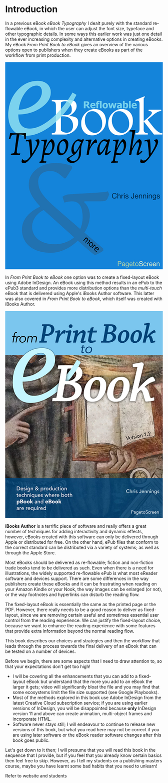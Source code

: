 # Introduction
In a previous eBook *eBook Typography* I dealt purely with the standard re-flowable eBook, in which the user can adjust the font size, typeface and other typographic details. In some ways this earlier work was just one detail in the ever increasing complexity and alternative options in creating eBooks. My eBook *From Print Book to eBook* gives an overview of the various options open to publishers when they create eBooks as part of the workflow from print production.

[![The cover image for eBook Typography - a reflowable eBook](/images/2017/04/ebooktypography6s.jpg)](/images/2017/04/ebooktypography6s.jpg)

In *From Print Book to eBook* one option was to create a fixed-layout eBook using Adobe InDesign. An eBook using this method results in an ePub to the ePub3 standard and provides more distribution options than the *multi-touch* eBook that is delivered using Apple's iBooks Author software. This latter was also covered in *From Print Book to eBook*, which itself was created with iBooks Author.

[![The cover for 'From Print Book to eBook'](/images/2017/04/cover12s.jpg)](/images/2017/04/cover12s.jpg)

**iBooks Author** is a terrific piece of software and really offers a great number of techniques for adding interactivity and dynamic effects, however, eBooks created with this software can only be delivered through Apple or distributed for free. On the other hand, ePub files that conform to the correct standard can be distributed via a variety of systems; as well as through the Apple Store.

Most eBooks should be delivered as re-flowable; fiction and non-fiction trade books tend to be delivered as such. Even when there is a need for illustrations, the widely supported re-flowable ePub is what most eReader software and devices support. There are some differences in the way publishers create these eBooks and it can be frustrating when reading on your Amazon Kindle or your Nook, the way images can be enlarged (or not), or the way footnotes and hyperlinks can disturb the reading flow.

The fixed-layout eBook is essentially the same as the printed page or the PDF. However, there really needs to be a good reason to deliver as fixed-layout, since we are removing certain useful and sometimes essential user control from the reading experience. We can justify the fixed-layout choice, because we want to enhance the reading experience with some features that provide extra information beyond the normal reading flow.

This book describes our choices and strategies and then the workflow that leads through the process towards the final delivery of an eBook that can be tested on a number of devices.



Before we begin, there are some aspects that I need to draw attention to, so that your expectations don't get too high!

- I will be covering all the enhancements that you can add to a fixed-layout eBook but understand that the more you add to an eBook the larger it gets; video will significantly bloat the file and you may find that some ecosystems limit the file size supported (see Google Playbooks).
- Most of the methods explored in this book use Adobe InDesign from the latest Creative Cloud subscription service; if you are using earlier versions of InDesign, you will be disappointed because **only** InDesign version 11 and above can create animation, multi-object frames and incorporate HTML.
- Software never stays still; I will endeavour to continue to release new versions of this book, but what you read here may not be correct if you are using later software or the eBook reader software changes after this book goes public.

Let's get down to it then; I will presume that you will read this book in the sequence that I provide, but if you feel that you already know certain basics then feel free to skip. However, as I tell my students on a publishing masters course, maybe you have learnt some bad habits that you need to unlearn!

Refer to website and students

